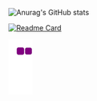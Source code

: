 
![Anurag's GitHub stats](https://github-readme-stats.vercel.app/api?username=junghyun&theme=vue&show_icons=true)

[![Readme Card](https://github-readme-stats.vercel.app/api/pin/?username=taz-dev&repo=triplan)](https://github.com/anuraghazra/github-readme-stats)

![snake gif](https://github.com/taz-dev/taz-dev/blob/output/github-contribution-grid-snake.gif)

